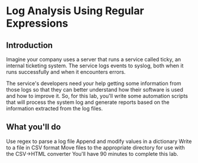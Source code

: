 # Log Analysis Using Regular Expressions

## Introduction

Imagine your company uses a server that runs a service called ticky, an internal ticketing system.
The service logs events to syslog, both when it runs successfully and when it encounters errors.

The service's developers need your help getting some information from those logs so that they can
better understand how their software is used and how to improve it. So, for this lab, you'll write
some automation scripts that will process the system log and generate reports based on the information
extracted from the log files.

## What you'll do 

Use regex to parse a log file
Append and modify values in a dictionary
Write to a file in CSV format
Move files to the appropriate directory for use with the CSV->HTML converter
You'll have 90 minutes to complete this lab.
